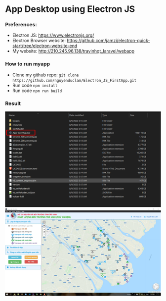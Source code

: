 # App Desktop using Electron JS
### Preferences:
- Electron JS: https://www.electronjs.org/
- Electron Browser website: https://github.com/jamzi/electron-quick-start/tree/electron-website-end
- My website: http://210.245.96.138/travinhqt_laravel/webapp

### How to run myapp
- Clone my github repo: `git clone https://github.com/nguyenduclam/Electron_JS_FirstApp.git`
- Run code `npm install`
- Run code `npm run build`

### Result
<img src="images/File_exe.jpg">
<img src="images/Rusult.jpg">
